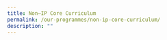 ```yaml
---
title: Non–IP Core Curriculum
permalink: /our-programmes/non-ip-core-curriculum/
description: ""
---
```

